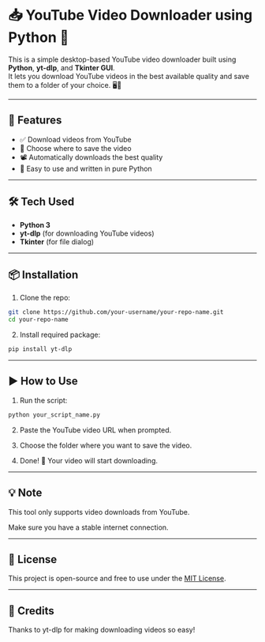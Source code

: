 # 📥 YouTube Video Downloader using Python 🐍

This is a simple desktop-based YouTube video downloader built using **Python**, **yt-dlp**, and **Tkinter GUI**.  
It lets you download YouTube videos in the best available quality and save them to a folder of your choice. 🖥️📁

---

## 🚀 Features

- ✅ Download videos from YouTube
- 📂 Choose where to save the video
- 📽️ Automatically downloads the best quality
- 🐍 Easy to use and written in pure Python

---

## 🛠️ Tech Used

- **Python 3**
- **yt-dlp** (for downloading YouTube videos)
- **Tkinter** (for file dialog)

---

## 📦 Installation

1. Clone the repo:

```bash
git clone https://github.com/your-username/your-repo-name.git
cd your-repo-name
```

2. Install required package:
   
```bash
pip install yt-dlp
```

---

## ▶️ How to Use
1. Run the script:
```bash
python your_script_name.py
```
2. Paste the YouTube video URL when prompted.
   
3. Choose the folder where you want to save the video.

4. Done! 🎉 Your video will start downloading.

---

## 💡 Note
This tool only supports video downloads from YouTube.

Make sure you have a stable internet connection.

---

## 📄 License
This project is open-source and free to use under the [MIT License](https://opensource.org/licenses/MIT).

---

## 🙌 Credits
Thanks to yt-dlp for making downloading videos so easy!
